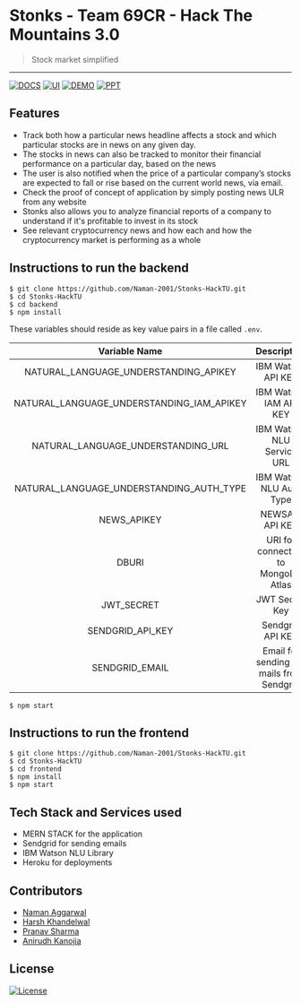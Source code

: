 # Stonks - Team 69CR - Hack The Mountains 3.0

> <Subtitle>
> Stock market simplified

---

[![DOCS](https://img.shields.io/badge/Documentation-see%20docs-green?style=flat-square&logo=postman)](https://documenter.getpostman.com/view/12931122/TVYJ5GY6) [![UI ](https://img.shields.io/badge/User%20Interface-Link%20to%20UI-orange?style=flat-square&logo=react)](https://bandito-stonks-crypto.herokuapp.com/) [![DEMO](https://img.shields.io/badge/Demo-Checkout-red?style=flat-square&logo=youtube)](https://youtu.be/YaQIqHQuDwk) [![PPT](https://img.shields.io/badge/PPT-Checkout-purple?style=flat-square&logo=powerpoint)](https://drive.google.com/file/d/1kdO0enxNIoF3xXopb0_9HcwsyyfuRVNV/view?usp=sharing)

## Features

- Track both how a particular news headline affects a stock and which particular stocks are in news on any given day.
- The stocks in news can also be tracked to monitor their financial performance on a particular day, based on the news
- The user is also notified when the price of a particular company’s stocks are expected to fall or rise based on the current world news, via email.
- Check the proof of concept of application by simply posting news ULR from any website
- Stonks also allows you to analyze financial reports of a company to understand if it's profitable to invest in its stock
- See relevant cryptocurrency news and how each and how the cryptocurrency market is performing as a whole

## Instructions to run the backend

```
$ git clone https://github.com/Naman-2001/Stonks-HackTU.git
$ cd Stonks-HackTU
$ cd backend
$ npm install
```

These variables should reside as key value pairs in a file called `.env`.

|               Variable Name               |                Description                |          Get it from          |
| :---------------------------------------: | :---------------------------------------: | :---------------------------: |
|   NATURAL_LANGUAGE_UNDERSTANDING_APIKEY   |            IBM Watson API KEY             |    https://cloud.ibm.com/     |
| NATURAL_LANGUAGE_UNDERSTANDING_IAM_APIKEY |          IBM Watson IAM API KEY           |    https://cloud.ibm.com/     |
|    NATURAL_LANGUAGE_UNDERSTANDING_URL     |        IBM Watson NLU Service URL         |    https://cloud.ibm.com/     |
| NATURAL_LANGUAGE_UNDERSTANDING_AUTH_TYPE  |         IBM Watson NLU Auth Type          |    https://cloud.ibm.com/     |
|                NEWS_APIKEY                |              NEWSAPI API KEY              |  https://newsapi.org/account  |
|                   DBURI                   |    URI for connecting to MongoDB Atlas    |  https://cloud.mongodb.com/   |
|                JWT_SECRET                 |              JWT Secret Key               | You can generate your own key |
|             SENDGRID_API_KEY              |             Sendgrid API KEY              |   https://app.sendgrid.com/   |
|              SENDGRID_EMAIL               | Email for sending out mails from Sendgrid |   https://app.sendgrid.com/   |

```
$ npm start

```

## Instructions to run the frontend

```
$ git clone https://github.com/Naman-2001/Stonks-HackTU.git
$ cd Stonks-HackTU
$ cd frontend
$ npm install
$ npm start
```

## Tech Stack and Services used

- MERN STACK for the application
- Sendgrid for sending emails
- IBM Watson NLU Library
- Heroku for deployments

## Contributors

- <a href="https://github.com/Naman-2001">Naman Aggarwal</a>
- <a href="https://github.com/HarshKhandelwal101">Harsh Khandelwal</a>
- <a href="https://github.com/pranavs036">Pranav Sharma</a>
- <a href="https://github.com/Anirudh1811">Anirudh Kanojia</a>


## License

[![License](http://img.shields.io/:license-mit-blue.svg?style=flat-square)](http://badges.mit-license.org)
